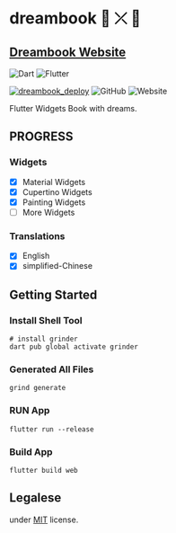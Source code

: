 # dreambook 🌌 ⤫ 💙

[Dreambook Website](https://blog.laihz.dev/dreambook)
-----

![Dart](https://img.shields.io/badge/dart-02569B?logo=Dart)
![Flutter](https://img.shields.io/badge/flutter-white?logo=Flutter&logoColor=02569B)

[![dreambook_deploy](https://github.com/laiiihz/dreambook/actions/workflows/main.yml/badge.svg?branch=main)](https://github.com/laiiihz/dreambook/actions/workflows/main.yml)
![GitHub](https://img.shields.io/github/license/laiiihz/dreambook)
![Website](https://img.shields.io/website?url=https%3A%2F%2Fblog.laihz.dev%2Fdreambook)



Flutter Widgets Book with dreams.

## PROGRESS

### Widgets

- [x] Material Widgets
- [x] Cupertino Widgets
- [x] Painting Widgets
- [ ] More Widgets

### Translations

- [x] English
- [x] simplified-Chinese 

## Getting Started

### Install Shell Tool

```shell
# install grinder
dart pub global activate grinder
```

### Generated All Files

```shell
grind generate
```

### RUN App

```shell
flutter run --release
```

### Build App

```shell
flutter build web
```

## Legalese

under [MIT](https://github.com/laiiihz/dreambook/blob/main/LICENSE) license.
